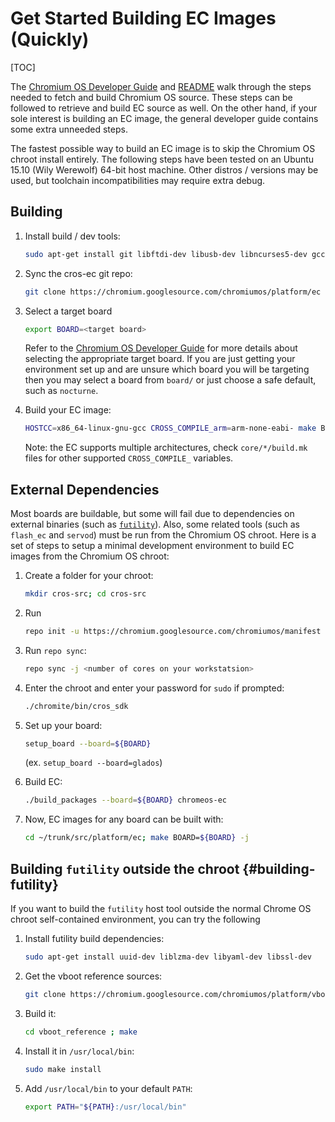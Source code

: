 # Get Started Building EC Images (Quickly)

[TOC]

The
[Chromium OS Developer Guide](https://chromium.googlesource.com/chromiumos/docs/+/HEAD/developer_guide.md)
and [README](../README.md) walk through the steps needed to fetch and build
Chromium OS source. These steps can be followed to retrieve and build EC source
as well. On the other hand, if your sole interest is building an EC image, the
general developer guide contains some extra unneeded steps.

The fastest possible way to build an EC image is to skip the Chromium OS chroot
install entirely. The following steps have been tested on an Ubuntu 15.10 (Wily
Werewolf) 64-bit host machine. Other distros / versions may be used, but
toolchain incompatibilities may require extra debug.

## Building

1.  Install build / dev tools:

    ```bash
    sudo apt-get install git libftdi-dev libusb-dev libncurses5-dev gcc-arm-none-eabi
    ```

1.  Sync the cros-ec git repo:

    ```bash
    git clone https://chromium.googlesource.com/chromiumos/platform/ec
    ```

1.  Select a target board

    ```bash
    export BOARD=<target board>
    ```

    Refer to the [Chromium OS Developer
    Guide](https://chromium.googlesource.com/chromiumos/docs/+/HEAD/developer_guide.md)
    for more details about selecting the appropriate target board. If you are
    just getting your environment set up and are unsure which board you will be
    targeting then you may select a board from `board/` or just
    choose a safe default, such as `nocturne`.

1.  Build your EC image:

    ```bash
    HOSTCC=x86_64-linux-gnu-gcc CROSS_COMPILE_arm=arm-none-eabi- make BOARD=${BOARD}
    ```

    Note: the EC supports multiple architectures, check `core/*/build.mk` files
    for other supported `CROSS_COMPILE_` variables.

## External Dependencies

Most boards are buildable, but some will fail due to dependencies on external
binaries (such as [`futility`](#building-futility)). Also, some related tools
(such as `flash_ec` and `servod`) must be run from the Chromium OS chroot. Here
is a set of steps to setup a minimal development environment to build EC images
from the Chromium OS chroot:

1.  Create a folder for your chroot:

    ```bash
    mkdir cros-src; cd cros-src
    ```

1.  Run

    ```bash
    repo init -u https://chromium.googlesource.com/chromiumos/manifest -g minilayout,firmware
    ```

1.  Run `repo sync`:

    ```bash
    repo sync -j <number of cores on your workstatsion>
    ```

1.  Enter the chroot and enter your password for `sudo` if prompted:

    ```bash
    ./chromite/bin/cros_sdk
    ```

1.  Set up your board:

    ```bash
    setup_board --board=${BOARD}
    ```

    (ex. `setup_board --board=glados`)

1.  Build EC:

    ```bash
    ./build_packages --board=${BOARD} chromeos-ec
    ```

1.  Now, EC images for any board can be built with:

    ```bash
    cd ~/trunk/src/platform/ec; make BOARD=${BOARD} -j
    ```

## Building `futility` outside the chroot {#building-futility}

If you want to build the `futility` host tool outside the normal Chrome OS
chroot self-contained environment, you can try the following

1.  Install futility build dependencies:

    ```bash
    sudo apt-get install uuid-dev liblzma-dev libyaml-dev libssl-dev
    ```

1.  Get the vboot reference sources:

    ```bash
    git clone https://chromium.googlesource.com/chromiumos/platform/vboot_reference
    ```

1.  Build it:

    ```bash
    cd vboot_reference ; make
    ```

1.  Install it in `/usr/local/bin`:

    ```bash
    sudo make install
    ```

1.  Add `/usr/local/bin` to your default `PATH`:

    ```bash
    export PATH="${PATH}:/usr/local/bin"
    ```
